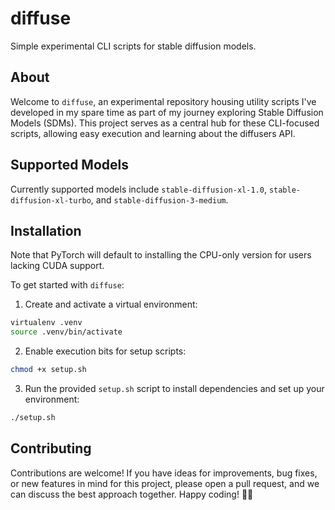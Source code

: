 # diffuse

Simple experimental CLI scripts for stable diffusion models.

## About

Welcome to `diffuse`, an experimental repository housing utility scripts I've developed in my spare time as part of my journey exploring Stable Diffusion Models (SDMs). This project serves as a central hub for these CLI-focused scripts, allowing easy execution and learning about the diffusers API.

## Supported Models

Currently supported models include `stable-diffusion-xl-1.0`, `stable-diffusion-xl-turbo`, and `stable-diffusion-3-medium`.

## Installation

Note that PyTorch will default to installing the CPU-only version for users lacking CUDA support.

To get started with `diffuse`:

1. Create and activate a virtual environment:

```sh
virtualenv .venv
source .venv/bin/activate
```

2. Enable execution bits for setup scripts:

```sh
chmod +x setup.sh
```

3. Run the provided `setup.sh` script to install dependencies and set up your environment:

```sh
./setup.sh
```

## Contributing

Contributions are welcome! If you have ideas for improvements, bug fixes, or new features in mind for this project, please open a pull request, and we can discuss the best approach together. Happy coding! 🤖🚀
